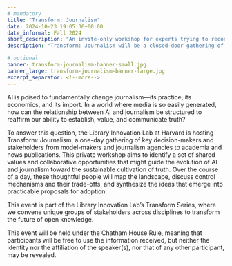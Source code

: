 ```yaml
---
# mandatory
title: "Transform: Journalism"
date: 2024-10-23 19:05:36+00:00
date_informal: Fall 2024
short_description: "An invite-only workshop for experts trying to reconcile the tensions between AI growth and journalism."
description: "Transform: Journalism will be a closed-door gathering of experts from intersecting fields grappling with the interaction of generative AI and journalism."

# optional
banner: transform-journalism-banner-small.jpg
banner_large: transform-journalism-banner-large.jpg
excerpt_separator: <!--more-->
---
```


AI is poised to fundamentally change journalism—its practice, its economics, and its import. In a world where media is so easily generated, how can the relationship between AI and journalism be structured to reaffirm our ability to establish, value, and communicate truth?

To answer this question, the Library Innovation Lab at Harvard is hosting Transform: Journalism, a one-day gathering of key decision-makers and stakeholders from model-makers and journalism agencies to academia and news publications. This private workshop aims to identify a set of shared values and collaborative opportunities that might guide the evolution of AI and journalism toward the sustainable cultivation of truth. <!--more--> Over the course of a day, these thoughtful people will map the landscape, discuss control mechanisms and their trade-offs, and synthesize the ideas that emerge into practicable proposals for adoption.

This event is part of the Library Innovation Lab’s Transform Series, where we convene unique groups of stakeholders across disciplines to transform the future of open knowledge.

This event will be held under the Chatham House Rule, meaning that participants will be free to use the information received, but neither the identity nor the affiliation of the speaker(s), nor that of any other participant, may be revealed.
